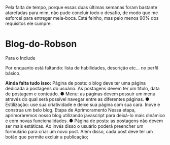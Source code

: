 Pela falta de tempo, porque essas duas últimas semanas foram bastante atarefadas para mim, não pude
concluir todo o desafio, de modo que me esforcei para entregar meia-boca. Está feinho, mas pelo menos
90% dos requisitos ele cumpre.





# Blog-do-Robson
Para o Include

Por enquanto está faltando:  lista
de habilidades, descrição etc... no perfil básico.

<strong>Ainda falta tudo isso:</strong>
Página de posts: o blog deve ter uma página dedicada a postagens do
usuário. As postagens devem ter um título, data de postagem e
conteúdo.
● Menu: as páginas devem possuir um menu através do qual será possível
navegar entre as diferentes páginas.
● Estilização: use sua criatividade e deixe sua página com sua cara. Inove e
construa um belo blog.
Etapa de Aprimoramento
Nessa etapa, aprimoraremos nosso blog utilizando javascript para
deixá-lo mais dinâmico e com novas funcionalidades.
● Página de posts: as postagens não devem ser mais estáticas. Ao invés
disso o usuário poderá preencher um formulário para criar um novo
post. Além disso, cada post deve ter um botão que permite excluir a
publicação;
